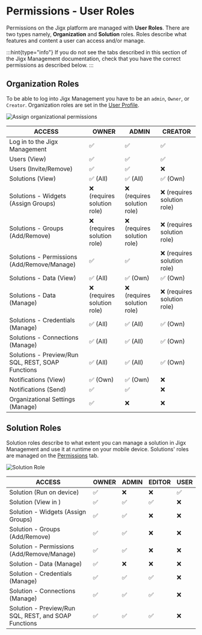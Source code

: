 # Permissions - User Roles

Permissions on the Jigx platform are managed with **User Roles**. There are two types namely, **Organization** and **Solution** roles. Roles describe what features and content a user can access and/or manage.

:::hint{type="info"} If you do not see the tabs described in this section of the Jigx Management documentation, check that you have the correct permissions as described below. :::

## Organization Roles

To be able to log into Jigx Management you have to be an `admin`, `Owner`, or `Creator`. Organization roles are set in the [User Profile](Users.md).

![Assign organizational permissions](https://archbee-image-uploads.s3.amazonaws.com/x7vdIDH6-ScTprfmi2XXX/vxzq-89XQHaakzRvzlxGl_jm-orgpermissions.png)

| **ACCESS**                                        | **OWNER**                  | **ADMIN**                  | **CREATOR**                |
| ------------------------------------------------- | -------------------------- | -------------------------- | -------------------------- |
| Log in to the Jigx Management                     | ✅                          | ✅                          | ✅                          |
| Users (View)                                      | ✅                          | ✅                          | ✅                          |
| Users (Invite/Remove)                             | ✅                          | ✅                          | ❌                          |
| Solutions (View)                                  | ✅ (All)                    | ✅ (All)                    | ✅ (Own)                    |
| Solutions - Widgets (Assign Groups)               | ❌ (requires solution role) | ❌ (requires solution role) | ❌ (requires solution role) |
| Solutions - Groups (Add/Remove)                   | ❌ (requires solution role) | ❌ (requires solution role) | ❌ (requires solution role) |
| Solutions - Permissions (Add/Remove/Manage)       | ✅                          | ✅                          | ❌ (requires solution role) |
| Solutions - Data (View)                           | ✅ (All)                    | ✅ (Own)                    | ✅ (Own)                    |
| Solutions - Data (Manage)                         | ❌ (requires solution role) | ❌ (requires solution role) | ❌ (requires solution role) |
| Solutions - Credentials (Manage)                  | ✅ (All)                    | ✅ (All)                    | ✅ (Own)                    |
| Solutions - Connections (Manage)                  | ✅ (All)                    | ✅ (All)                    | ✅ (Own)                    |
| Solutions - Preview/Run SQL, REST, SOAP Functions | ✅ (All)                    | ✅ (All)                    | ✅ (Own)                    |
| Notifications (View)                              | ✅ (Own)                    | ✅ (Own)                    | ❌                          |
| Notifications (Send)                              | ✅                          | ✅                          | ❌                          |
| Organizational Settings (Manage)                  | ✅                          | ❌                          | ❌                          |

## Solution Roles

Solution roles describe to what extent you can manage a solution in Jigx Management and use it at runtime on your mobile device. Solutions' roles are managed on the [Permissions](../administration/solutions/permissions.md) tab.

![Solution Role](https://archbee-image-uploads.s3.amazonaws.com/x7vdIDH6-ScTprfmi2XXX/hm5_6VMKypZ8YNA6_1wuM_jm-userrolel.png)

| **ACCESS**                                           | **OWNER** | **ADMIN** | **EDITOR** | **USER** |
| ---------------------------------------------------- | --------- | --------- | ---------- | -------- |
| Solution (Run on device)                             | ✅         | ❌         | ❌          | ✅        |
| Solution (View in )                                  | ✅         | ✅         | ✅          | ❌        |
| Solution - Widgets (Assign Groups)                   | ✅         | ✅         | ❌          | ❌        |
| Solution - Groups (Add/Remove)                       | ✅         | ✅         | ❌          | ❌        |
| Solution - Permissions (Add/Remove/Manage)           | ✅         | ✅         | ❌          | ❌        |
| Solution - Data (Manage)                             | ✅         | ❌         | ❌          | ❌        |
| Solution - Credentials (Manage)                      | ✅         | ✅         | ✅          | ❌        |
| Solution - Connections (Manage)                      | ✅         | ✅         | ✅          | ❌        |
| Solution - Preview/Run SQL, REST, and SOAP Functions | ✅         | ✅         | ✅          | ❌        |
